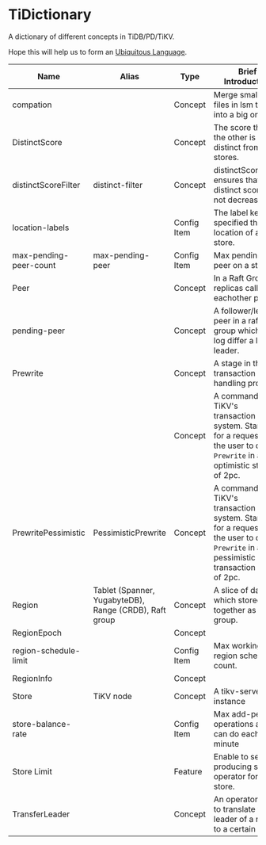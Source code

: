 # TiDictionary
A dictionary of different concepts in TiDB/PD/TiKV.

Hope this will help us to form an [Ubiquitous Language](https://www.martinfowler.com/bliki/UbiquitousLanguage.html).

| Name                   | Alias                                                  | Type        | Brief Introduction                                           | Links                                                        |
| ---------------------- | ------------------------------------------------------ | ----------- | ------------------------------------------------------------ | ------------------------------------------------------------ |
| compation              |                                                        | Concept     | Merge small SST files in lsm tree into a big one.            | [Doc](https://docs.pingcap.com/zh/tidb/stable/tidb-lightning-glossary#compaction) |
| DistinctScore          |                                                        | Concept     | The score that the other is distinct from the stores.        | [Code](https://github.com/tikv/pd/blob/0ea47138bf5c55f9b4ebd922e14a65478e96454e/server/core/store.go#L442) |
| distinctScoreFilter    | distinct-filter                                        | Concept     | distinctScoreFilter ensures that distinct score will not decrease. | [Code](https://github.com/tikv/pd/blob/e7c9c18e94ed5092ac4d8cc782323ca0a91c28e5/server/schedule/filter/filters.go#L162) |
| location-labels        |                                                        | Config Item | The label keys specified the location of a store.            | [Doc](https://docs.pingcap.com/zh/tidb/stable/pd-configuration-file#location-labels), [Config example](https://github.com/tikv/pd/blob/6a418cee3dc8358e10872ee19fc5470d522d102f/conf/config.toml#L148) |
| max-pending-peer-count | max-pending-peer                                       | Config Item | Max pending-peer on a store.                                 | [Doc](https://docs.pingcap.com/zh/tidb/stable/pd-configuration-file#max-pending-peer-count) |
| Peer                   |                                                        | Concept     | In a Raft Group, replicas call eachother peer.               | [Doc](https://docs.pingcap.com/zh/tidb/stable/glossary#regionpeerraft-group) |
| pending-peer           |                                                        | Concept     | A follower/learner peer in a raft group which raft log differ a lot its leader. | [Doc](https://docs.pingcap.com/zh/tidb/stable/glossary#pendingdown) |
| Prewrite               |                                                        | Concept     | A stage in the 2pc transaction handling process              |                                                              |
|                        |                                                        | Concept     | A command in TiKV's transaction system. Stands for a request from the user to do the `Prewrite` in an optimistic stage of 2pc. | [Code](https://github.com/tikv/tikv/blob/3d45a79c242aacd3f44af9a766474dd3db5ac1e7/src/storage/txn/commands/prewrite.rs#L29) |
| PrewritePessimistic    | PessimisticPrewrite                                    | Concept     | A command in TiKV's transaction system. Stands for a request from the user to do the `Prewrite` in a pessimistic transaction stage of 2pc. | [Code](https://github.com/tikv/tikv/blob/3d45a79c242aacd3f44af9a766474dd3db5ac1e7/src/storage/txn/commands/prewrite.rs#L200) |
| Region                 | Tablet (Spanner, YugabyteDB), Range (CRDB), Raft group | Concept     | A slice of data which stored together as a Raft group.       | [Doc](https://docs.pingcap.com/zh/tidb/stable/glossary/#regionpeerraft-group), [Protobuf](https://github.com/pingcap/kvproto/blob/4c02fbeda1da100020c34d5a0eccbfa3cfd17532/proto/metapb.proto#L62) |
| RegionEpoch            |                                                        | Concept     |                                                              | [Protobuf](https://github.com/pingcap/kvproto/blob/4c02fbeda1da100020c34d5a0eccbfa3cfd17532/proto/metapb.proto#L55) |
| region-schedule-limit  |                                                        | Config Item | Max working region scheduling count.                         | [Doc](https://docs.pingcap.com/zh/tidb/stable/pd-configuration-file#region-schedule-limit) |
| RegionInfo             |                                                        | Concept     |                                                              | [Code](https://github.com/tikv/pd/blob/dcce131f52dafd9625ff8ae669b40e22f1d15953/server/core/region.go#L37) |
| Store                  | TiKV node                                              | Concept     | A tikv-server instance                                       | [Doc](https://docs.pingcap.com/zh/tidb/stable/glossary#store) |
| store-balance-rate     |                                                        | Config Item | Max add-peer operations a TiKV can do each minute            | [Doc](https://docs.pingcap.com/zh/tidb/stable/pd-configuration-file#store-balance-rate) |
| Store Limit            |                                                        | Feature     | Enable to set max producing speed operator for each store.   | [Doc](https://docs.pingcap.com/zh/tidb/stable/configure-store-limit) |
| TransferLeader         |                                                        | Concept     | An operator step to translate the leader of a region to a certain Peer. | [Doc](https://docs.pingcap.com/zh/tidb/stable/glossary#operator-step) |


